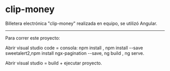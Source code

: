 # clip-money
Billetera electrónica "clip-money" realizada en equipo, se utilizó Angular.

-------------------------------------------------------------------------------------------------------------------------------------------------------------------------

Para correr este proyecto:

Abrir visual studio code = consola: npm install , npm install --save sweetalert2,npm install ngx-pagination --save, ng build , ng serve.

Abrir visual studio = build + ejecutar proyecto.

